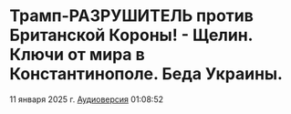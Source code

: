 # Трамп-РАЗРУШИТЕЛЬ против Британской Короны! - Щелин. Ключи от мира в Константинополе. Беда Украины.

11 января 2025 г. [Аудиоверсия](https://e.pcloud.link/publink/show?code=XZpPndZ6FBQ75A9OM44drh692A8oXk6JajV) 01:08:52
